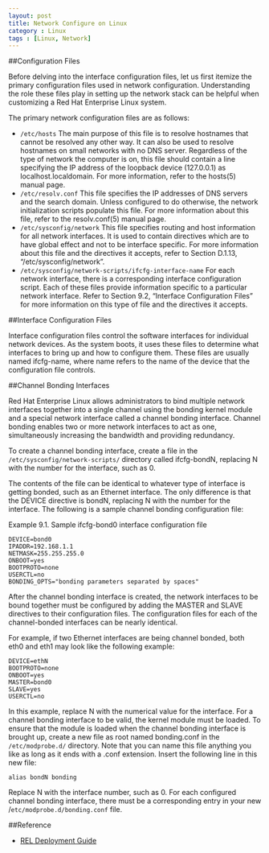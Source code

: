 ```yaml
---
layout: post
title: Network Configure on Linux
category : Linux
tags : [Linux, Network]
---
```


##Configuration Files

Before delving into the interface configuration files, let us first itemize the primary configuration files used in network configuration. Understanding the role these files play in setting up the network stack can be helpful when customizing a Red Hat Enterprise Linux system.

The primary network configuration files are as follows:

 * `/etc/hosts`
The main purpose of this file is to resolve hostnames that cannot be resolved any other way. It can also be used to resolve hostnames on small networks with no DNS server. Regardless of the type of network the computer is on, this file should contain a line specifying the IP address of the loopback device (127.0.0.1) as localhost.localdomain. For more information, refer to the hosts(5) manual page.
 *  `/etc/resolv.conf`
This file specifies the IP addresses of DNS servers and the search domain. Unless configured to do otherwise, the network initialization scripts populate this file. For more information about this file, refer to the resolv.conf(5) manual page.
 *  `/etc/sysconfig/network`
This file specifies routing and host information for all network interfaces. It is used to contain directives which are to have global effect and not to be interface specific. For more information about this file and the directives it accepts, refer to Section D.1.13, “/etc/sysconfig/network”.
 * `/etc/sysconfig/network-scripts/ifcfg-interface-name`
For each network interface, there is a corresponding interface configuration script. Each of these files provide information specific to a particular network interface. Refer to Section 9.2, “Interface Configuration Files” for more information on this type of file and the directives it accepts.

##Interface Configuration Files

Interface configuration files control the software interfaces for individual network devices. As the system boots, it uses these files to determine what interfaces to bring up and how to configure them. These files are usually named ifcfg-name, where name refers to the name of the device that the configuration file controls.

##Channel Bonding Interfaces

Red Hat Enterprise Linux allows administrators to bind multiple network interfaces together into a single channel using the bonding kernel module and a special network interface called a channel bonding interface. Channel bonding enables two or more network interfaces to act as one, simultaneously increasing the bandwidth and providing redundancy.

To create a channel bonding interface, create a file in the `/etc/sysconfig/network-scripts/` directory called ifcfg-bondN, replacing N with the number for the interface, such as 0.

The contents of the file can be identical to whatever type of interface is getting bonded, such as an Ethernet interface. The only difference is that the DEVICE directive is bondN, replacing N with the number for the interface.
The following is a sample channel bonding configuration file:

Example 9.1. Sample ifcfg-bond0 interface configuration file

	DEVICE=bond0
	IPADDR=192.168.1.1
	NETMASK=255.255.255.0
	ONBOOT=yes
	BOOTPROTO=none
	USERCTL=no
	BONDING_OPTS="bonding parameters separated by spaces"

After the channel bonding interface is created, the network interfaces to be bound together must be configured by adding the MASTER and SLAVE directives to their configuration files. The configuration files for each of the channel-bonded interfaces can be nearly identical.

For example, if two Ethernet interfaces are being channel bonded, both eth0 and eth1 may look like the following example:

	DEVICE=ethN
	BOOTPROTO=none
	ONBOOT=yes
	MASTER=bond0
	SLAVE=yes
	USERCTL=no

In this example, replace N with the numerical value for the interface.
For a channel bonding interface to be valid, the kernel module must be loaded. To ensure that the module is loaded when the channel bonding interface is brought up, create a new file as root named bonding.conf in the `/etc/modprobe.d/` directory. Note that you can name this file anything you like as long as it ends with a .conf extension. Insert the following line in this new file:

	alias bondN bonding

Replace N with the interface number, such as 0. For each configured channel bonding interface, there must be a corresponding entry in your new /`etc/modprobe.d/bonding.conf` file.

##Reference

 * [REL Deployment Guide](https://access.redhat.com/site/documentation/en-US/Red_Hat_Enterprise_Linux/6/html-single/Deployment_Guide/index.html#ch-Network_Interfaces)
